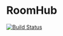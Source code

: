 # RoomHub

[![Build Status](https://dev.azure.com/mariusz0842/mariusz/_apis/build/status/aetas.RoomHub?branchName=master)](https://dev.azure.com/mariusz0842/mariusz/_build/latest?definitionId=1&branchName=master)
